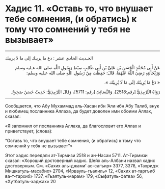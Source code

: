 <h1 class="hadith-header">
Хадис 11. «Оставь то, что внушает тебе сомнения, (и обратись) к тому что сомнений у тебя не вызывает» 
</h1>

<hr>

<p class="arabic-text">الحـديث الحادي عشر : دع ما يريبك إلى ما لا يريبك</p> 

<p class="arabic-text" dir="rtl">
 عَنْ أَبِي مُحَمَّدٍ الْحَسَنِ بْنِ عَلِيِّ بْنِ أَبِي طَالِبٍ سِبْطِ رَسُولِ اللَّهِ صلى الله عـليه وسلم وَرَيْحَانَتِهِ رَضِيَ اللَّهُ عَنْهُمَا، قَالَ: حَفِظْت مِنْ رَسُولِ اللَّهِ صلى الله عـليه وسلم: 
</p>
<p class="arabic-text" dir="rtl">
  « دَعْ مَا يُرِيبُك إلَى مَا لَا يُرِيبُك ».
</p>

<p class="arabic-subtext" dir="rtl">
رَوَاهُ التِّرْمِذِيُّ [رقم:2518]، وَالنَّسَائِيّ [رقم: 5711]، وَقَالَ التِّرْمِذِيُّ: حَدِيثٌ حَسَنٌ صَحِيحٌ. 
</p>

<hr>

<p class="russian-text">
Сообщается, что Абу Мухаммад аль-Хасан ибн ‘Али ибн Абу Талиб, внук и любимец посланника Аллаха, да будет доволен ими обоими Аллах, сказал: 
</p>

<p class="russian-text">
«Я запомнил от посланника Аллаха, да благословит его Аллах и приветствует, (слова): 
</p>

<p class="russian-text">
“Оставь то, что внушает тебе сомнения, (и обратись) к тому что сомнений у тебя не вызывает”»
</p>

<p class="russian-subtext">
Этот хадис передали ат-Тирмизи 2518 и ан-Насаи 5711. Ат-Тирмизи сказал: «Хороший достоверный хадис. Шейх аль-Албани назвал хадис достоверным. См. «Сахих аль-джами’ ас-сагъир» 3377, 3378, «Тахридж Мишкатуль-масабих» 2704, «Ирвауль-гъалиль» 12, «Сахих ат-таргъиб ва-т-тархиб» 1737, «Гъаятуль-марам» 179, «Сыфатуль-фатва» 56, «Хутбатуль-хаджах» 20
</p>